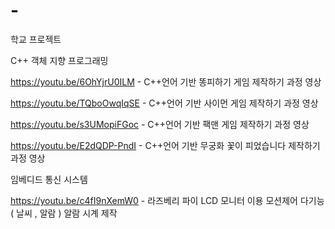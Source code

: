 # -
학교 프로젝트

C++ 객체 지향 프로그래밍 

https://youtu.be/6OhYjrU0ILM - C++언어 기반 똥피하기 게임 제작하기 과정 영상

https://youtu.be/TQboOwqIqSE - C++언어 기반 사이먼 게임 제작하기 과정 영상 

https://youtu.be/s3UMopiFGoc - C++언어 기반 팩맨 게임 제작하기 과정 영상

https://youtu.be/E2dQDP-PndI - C++언어 기반 무궁화 꽃이 피었습니다 제작하기 과정 영상

임베디드 통신 시스템 

https://youtu.be/c4fI9nXemW0 - 라즈베리 파이 LCD 모니터 이용 모션제어 다기능 ( 날씨 , 알람 ) 알람 시계 제작

